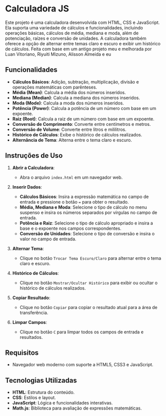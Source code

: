 # Calculadora JS

Este projeto é uma calculadora desenvolvida com HTML, CSS e JavaScript. Ela suporta uma variedade de cálculos e funcionalidades, incluindo operações básicas, cálculos de média, mediana e moda, além de potenciação, raízes e conversão de unidades. A calculadora também oferece a opção de alternar entre temas claro e escuro e exibir um histórico de cálculos.
Feita com base em um antigo projeto meu e melhorada por Luan Vitoriano, Riyuiti Mizuno, Alisson Almeida e eu

## Funcionalidades

- **Cálculos Básicos**: Adição, subtração, multiplicação, divisão e operações matemáticas com parênteses.
- **Média (Mean)**: Calcula a média dos números inseridos.
- **Mediana (Median)**: Calcula a mediana dos números inseridos.
- **Moda (Mode)**: Calcula a moda dos números inseridos.
- **Potência (Power)**: Calcula a potência de um número com base em um expoente.
- **Raiz (Root)**: Calcula a raiz de um número com base em um expoente.
- **Conversão de Comprimento**: Converte entre centímetros e metros.
- **Conversão de Volume**: Converte entre litros e mililitros.
- **Histórico de Cálculos**: Exibe o histórico de cálculos realizados.
- **Alternância de Tema**: Alterna entre o tema claro e escuro.

## Instruções de Uso

1. **Abrir a Calculadora**:

   - Abra o arquivo `index.html` em um navegador web.

2. **Inserir Dados**:

   - **Cálculos Básicos**: Insira a expressão matemática no campo de entrada e pressione o botão `=` para obter o resultado.
   - **Média, Mediana e Moda**: Selecione o tipo de cálculo no menu suspenso e insira os números separados por vírgulas no campo de entrada.
   - **Potência e Raiz**: Selecione o tipo de cálculo apropriado e insira a base e o expoente nos campos correspondentes.
   - **Conversão de Unidades**: Selecione o tipo de conversão e insira o valor no campo de entrada.

3. **Alternar Tema**:

   - Clique no botão `Trocar Tema Escuro/Claro` para alternar entre o tema claro e escuro.

4. **Histórico de Cálculos**:

   - Clique no botão `Mostrar/Ocultar Histórico` para exibir ou ocultar o histórico de cálculos realizados.

5. **Copiar Resultado**:

   - Clique no botão `Copiar` para copiar o resultado atual para a área de transferência.

6. **Limpar Campos**:
   - Clique no botão `C` para limpar todos os campos de entrada e resultados.

## Requisitos

- Navegador web moderno com suporte a HTML5, CSS3 e JavaScript.

## Tecnologias Utilizadas

- **HTML**: Estrutura do conteúdo.
- **CSS**: Estilos e layout.
- **JavaScript**: Lógica e funcionalidades interativas.
- **Math.js**: Biblioteca para avaliação de expressões matemáticas.
